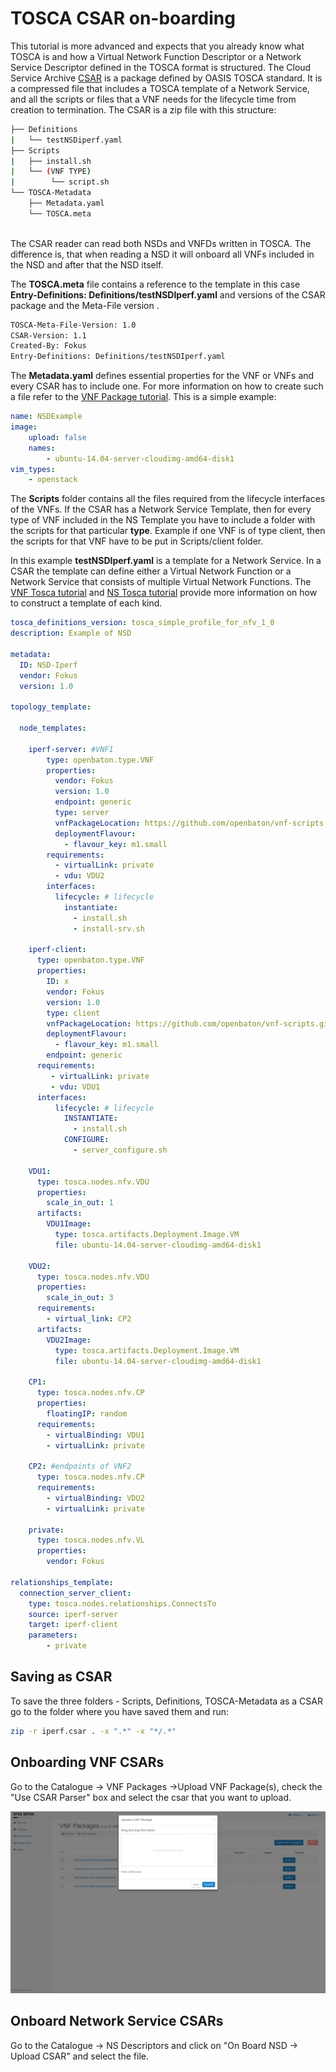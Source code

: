 # TOSCA CSAR on-boarding
This tutorial is more advanced and expects that you already know what TOSCA is and how a Virtual Network Function Descriptor or a Network Service Descriptor defined in the TOSCA format is structured.
The Cloud Service Archive [CSAR][csar-tosca] is a package defined by OASIS TOSCA standard. It is a compressed file that includes a TOSCA template of a Network Service, and all the scripts or files that a VNF needs for the lifecycle time from creation to termination.
The CSAR is a zip file with this structure:

```bash
├── Definitions
|   └── testNSDiperf.yaml
├── Scripts
|   ├── install.sh   
|   └── (VNF TYPE)
|        └── script.sh 
└── TOSCA-Metadata
    ├── Metadata.yaml
    └── TOSCA.meta
    
```
The CSAR reader can read both NSDs and VNFDs written in TOSCA. The difference is, that when reading a NSD it will onboard all VNFs included in the NSD and after that the NSD itself.

 The **TOSCA.meta** file contains a reference to the template in this case **Entry-Definitions: Definitions/testNSDIperf.yaml** and versions of the CSAR package and the Meta-File version .

```bash
TOSCA-Meta-File-Version: 1.0
CSAR-Version: 1.1
Created-By: Fokus
Entry-Definitions: Definitions/testNSDIperf.yaml
```
The **Metadata.yaml** defines essential properties for the VNF or VNFs and every CSAR has to include one. For more information on how to create such a file refer to the [VNF Package tutorial][metadata]. This is a simple example:
```yaml
name: NSDExample
image:
    upload: false
    names:
        - ubuntu-14.04-server-cloudimg-amd64-disk1
vim_types:
    - openstack
```

The **Scripts** folder contains all the files required from the lifecycle interfaces of the VNFs.
If the CSAR has a Network Service Template, then for every type of VNF included in the NS Template you have to include a folder with the scripts for that particular **type**.
Example if one VNF is of type client, then the scripts for that VNF have to be put in Scripts/client folder. 


In this example **testNSDIperf.yaml** is a template for a Network Service. 
In a CSAR the template can define either a Virtual Network Function or a Network Service that consists of multiple Virtual Network Functions. 
The [VNF Tosca tutorial][tosca-vnf] and [NS Tosca tutorial][tosca-ns] provide more information on how to construct a template of each kind. 

```yaml
tosca_definitions_version: tosca_simple_profile_for_nfv_1_0
description: Example of NSD

metadata:
  ID: NSD-Iperf
  vendor: Fokus
  version: 1.0

topology_template:

  node_templates:

    iperf-server: #VNF1
        type: openbaton.type.VNF
        properties:
          vendor: Fokus
          version: 1.0
          endpoint: generic
          type: server
          vnfPackageLocation: https://github.com/openbaton/vnf-scripts.git
          deploymentFlavour:
            - flavour_key: m1.small
        requirements:
          - virtualLink: private
          - vdu: VDU2
        interfaces:
          lifecycle: # lifecycle
            instantiate:
              - install.sh
              - install-srv.sh

    iperf-client:
      type: openbaton.type.VNF
      properties:
        ID: x
        vendor: Fokus
        version: 1.0
        type: client
        vnfPackageLocation: https://github.com/openbaton/vnf-scripts.git
        deploymentFlavour:
          - flavour_key: m1.small
        endpoint: generic
      requirements:
         - virtualLink: private
         - vdu: VDU1
      interfaces:
          lifecycle: # lifecycle
            INSTANTIATE:
              - install.sh
            CONFIGURE:
              - server_configure.sh

    VDU1:
      type: tosca.nodes.nfv.VDU
      properties:
        scale_in_out: 1
      artifacts:
        VDU1Image:
          type: tosca.artifacts.Deployment.Image.VM
          file: ubuntu-14.04-server-cloudimg-amd64-disk1

    VDU2:
      type: tosca.nodes.nfv.VDU
      properties:
        scale_in_out: 3
      requirements:
        - virtual_link: CP2
      artifacts:
        VDU2Image:
          type: tosca.artifacts.Deployment.Image.VM
          file: ubuntu-14.04-server-cloudimg-amd64-disk1

    CP1:
      type: tosca.nodes.nfv.CP
      properties:
        floatingIP: random
      requirements:
        - virtualBinding: VDU1
        - virtualLink: private

    CP2: #endpoints of VNF2
      type: tosca.nodes.nfv.CP
      requirements:
        - virtualBinding: VDU2
        - virtualLink: private

    private:
      type: tosca.nodes.nfv.VL
      properties:
        vendor: Fokus

relationships_template:
  connection_server_client:
    type: tosca.nodes.relationships.ConnectsTo
    source: iperf-server
    target: iperf-client
    parameters:
        - private

```

## Saving as CSAR

To save the three folders - Scripts, Definitions, TOSCA-Metadata as a CSAR go to the folder where you have saved them and run:

```bash
zip -r iperf.csar . -x ".*" -x "*/.*"
```

## Onboarding VNF CSARs

Go to the Catalogue -> VNF Packages ->Upload VNF Package(s), check the "Use CSAR Parser" box and select the csar that you want to upload.

![Drag&Drop modal][drag_drop] 

## Onboard Network Service CSARs

Go to the Catalogue -> NS Descriptors and click on "On Board NSD -> Upload CSAR" and select the file.



<!------------
References
-------------->
[TOSCA-simple-yaml-lifecycle]:http://docs.oasis-open.org/tosca/TOSCA-Simple-Profile-YAML/v1.0/csprd01/TOSCA-Simple-Profile-YAML-v1.0-csprd01.html#_Toc430015766
[csar-tosca]:https://www.google.de/url?sa=t&rct=j&q=&esrc=s&source=web&cd=1&cad=rja&uact=8&ved=0ahUKEwjVyb-Ll5PLAhXCDCwKHTh3AEAQFggdMAA&url=https%3A%2F%2Fwww.oasis-open.org%2Fcommittees%2Fdownload.php%2F46057%2FCSAR%2520V0-1.docx&usg=AFQjCNG-Xqjz_D4ZY8TbJGls58Hp7LdNBg&sig2=w7waCIxRy_-ODL7GyZNFUg

[tosca-iperf]:tosca-iperf-scenario
[metadata]:vnf-package
[drag_drop]:images/nfvo-how-to-use-gui-drag-drop.png
[tosca-vnf]:tosca-vnfd
[tosca-ns]:tosca-nsd


<!---
Script for open external links in a new tab
-->
<script type="text/javascript" charset="utf-8">
      // Creating custom :external selector
      $.expr[':'].external = function(obj){
          return !obj.href.match(/^mailto\:/)
                  && (obj.hostname != location.hostname);
      };
      $(function(){
        $('a:external').addClass('external');
        $(".external").attr('target','_blank');
      })
</script>


